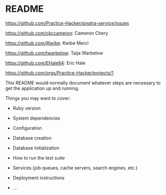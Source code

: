 # README

https://github.com/Practice-Hacker/sinatra-service/issues

https://github.com/ckccameron: Cameron Chery

https://github.com/jKwibe: Kwibe Merci

https://github.com/twarbelow: Taija Warbelow

https://github.com/EHale64: Eric Hale

https://github.com/orgs/Practice-Hacker/projects/1

This README would normally document whatever steps are necessary to get the
application up and running.

Things you may want to cover:

* Ruby version

* System dependencies

* Configuration

* Database creation

* Database initialization

* How to run the test suite

* Services (job queues, cache servers, search engines, etc.)

* Deployment instructions

* ...
